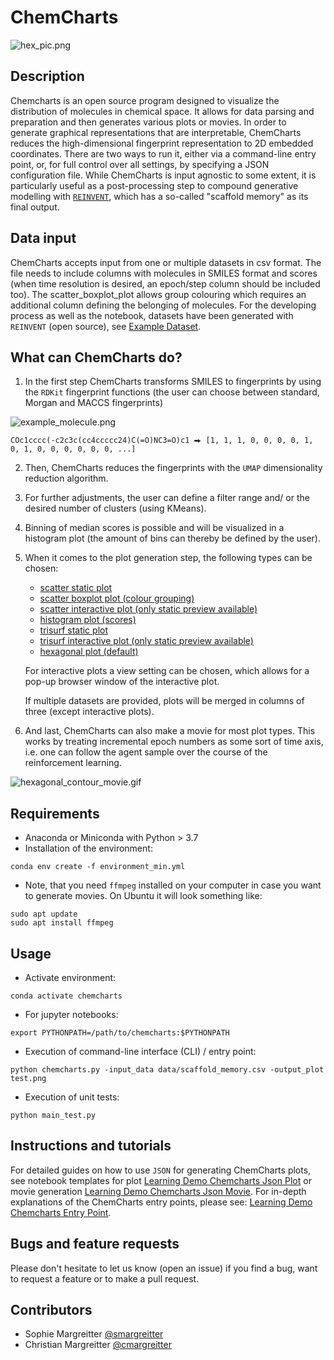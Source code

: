 # ChemCharts
![hex_pic.png](img/hex_pic.png)

## Description
Chemcharts is an open source program designed to visualize the distribution of molecules in chemical space. It allows for data parsing and preparation and then generates various plots or movies. In order to generate graphical representations that are interpretable, ChemCharts reduces the high-dimensional fingerprint representation to 2D embedded coordinates. There are two ways to run it, either via a command-line entry point, or, for full control over all settings, by specifying a JSON configuration file. While ChemCharts is input agnostic to some extent, it is particularly useful as a post-processing step to compound generative modelling with [```REINVENT```](https://github.com/MolecularAI/Reinvent), which has a so-called "scaffold memory" as its final output.

## Data input
ChemCharts accepts input from one or multiple datasets in csv format. The file needs to include columns with molecules in SMILES format and scores (when time resolution is desired, an epoch/step column should be included too). The scatter_boxplot_plot allows group colouring which requires an additional column defining the belonging of molecules. For the developing process as well as the notebook, datasets have been generated with ```REINVENT``` (open source), see [Example Dataset](https://github.com/ChemCharts/ChemCharts/data/Scaffold_Example_Reinvent_Dataset.zip).

## What can ChemCharts do?

1. In the first step ChemCharts transforms SMILES to fingerprints by using the ```RDKit``` fingerprint functions (the user can choose between standard, Morgan and MACCS fingerprints) 

![example_molecule.png](img/example_molecule.png)

```
COc1cccc(-c2c3c(cc4ccccc24)C(=O)NC3=O)c1 ⮕ [1, 1, 1, 0, 0, 0, 0, 1, 0, 1, 0, 0, 0, 0, 0, 0, ...]
```


2. Then, ChemCharts reduces the fingerprints with the ```UMAP``` dimensionality reduction algorithm.


3. For further adjustments, the user can define a filter range and/ or the desired number of clusters (using KMeans).


4. Binning of median scores is possible and will be visualized in a histogram plot (the amount of bins can thereby be defined by the user).


5. When it comes to the plot generation step, the following types can be chosen:
    * [scatter static plot](img/scatter_static_plot.png)
    * [scatter boxplot plot (colour grouping)](img/scatter_boxplot_plot.png)
    * [scatter interactive plot (only static preview available)](img/scatter_interactive_plot.png)
    * [histogram plot (scores)](img/histogram_plot.png)
    * [trisurf static plot](img/trisurf_static_plot.png)
    * [trisurf interactive plot (only static preview available)](img/trisurf_interactive_plot.png)
    * [hexagonal plot (default)](img/hexagonal_plot.png)
   
    For interactive plots a view setting can be chosen, which allows for a pop-up browser window of the interactive plot.
    
    If multiple datasets are provided, plots will be merged in columns of three (except interactive plots).
    

6. And last, ChemCharts can also make a movie for most plot types. This works by treating incremental epoch numbers as some sort of time axis, i.e. one can follow the agent sample over the course of the reinforcement learning.

![hexagonal_contour_movie.gif](img/hexagonal_contour_movie.gif)


## Requirements
* Anaconda or Miniconda with Python > 3.7
* Installation of the environment:

```conda env create -f environment_min.yml```

* Note, that you need `ffmpeg` installed on your computer in case you want to generate movies. On Ubuntu it will look something like:

```
sudo apt update
sudo apt install ffmpeg
```

## Usage
* Activate environment:

```conda activate chemcharts```
* For jupyter notebooks:

```export PYTHONPATH=/path/to/chemcharts:$PYTHONPATH```

* Execution of command-line interface (CLI) / entry point:

```python chemcharts.py -input_data data/scaffold_memory.csv -output_plot test.png```

* Execution of unit tests:

```python main_test.py```

## Instructions and tutorials
For detailed guides on how to use `JSON` for generating ChemCharts plots, see notebook templates for plot [Learning Demo Chemcharts Json Plot](notebooks/Learning_Demo_Chemcharts_JSON_Plot.ipynb) or movie generation [Learning Demo Chemcharts Json Movie](notebooks/Learning_Demo_Chemcharts_JSON_Movie.ipynb). For in-depth explanations of the ChemCharts entry points, please see: [Learning Demo Chemcharts Entry Point](notebooks/Learning_Demo_Chemcharts_Entry_Point.ipynb).

## Bugs and feature requests
Please don't hesitate to let us know (open an issue) if you find a bug, want to request a feature or to make a pull request.

## Contributors
- Sophie Margreitter [@smargreitter](https://github.com/SMargreitter)
- Christian Margreitter [@cmargreitter](https://github.com/CMargreitter)
